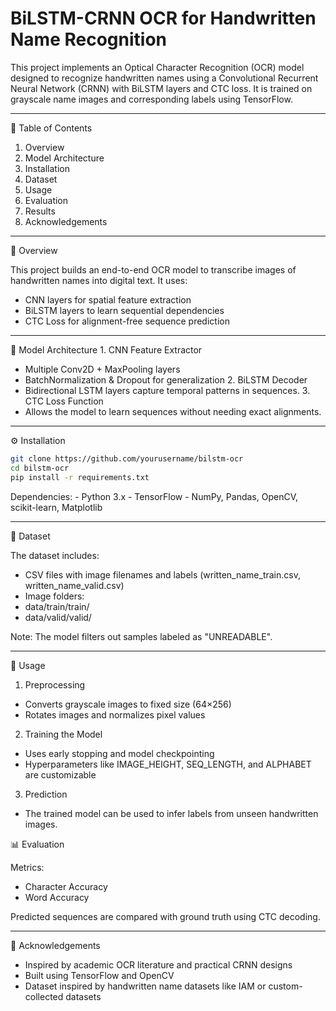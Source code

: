 # BiLSTM-CRNN OCR for Handwritten Name Recognition

This project implements an Optical Character Recognition (OCR) model designed to recognize handwritten names using a Convolutional Recurrent Neural Network (CRNN) with BiLSTM layers and CTC loss. It is trained on grayscale name images and corresponding labels using TensorFlow.

---

📑 Table of Contents
  1. Overview
  2. Model Architecture
  3. Installation
  4. Dataset
  5. Usage
  6. Evaluation
  7. Results
  8. Acknowledgements

---

🧩 Overview

This project builds an end-to-end OCR model to transcribe images of handwritten names into digital text. It uses:
- CNN layers for spatial feature extraction
- BiLSTM layers to learn sequential dependencies
- CTC Loss for alignment-free sequence prediction

---

🧱 Model Architecture
	1.	CNN Feature Extractor
  - Multiple Conv2D + MaxPooling layers
  - BatchNormalization & Dropout for generalization
	2.	BiLSTM Decoder
  - Bidirectional LSTM layers capture temporal patterns in sequences.
	3.	CTC Loss Function
  - Allows the model to learn sequences without needing exact alignments.

---

⚙️ Installation
```bash
git clone https://github.com/yourusername/bilstm-ocr
cd bilstm-ocr
pip install -r requirements.txt
```
Dependencies:
	- Python 3.x
	- TensorFlow
	- NumPy, Pandas, OpenCV, scikit-learn, Matplotlib

---

📁 Dataset

The dataset includes:
- CSV files with image filenames and labels (written_name_train.csv, written_name_valid.csv)
- Image folders:
- data/train/train/
- data/valid/valid/

Note: The model filters out samples labeled as "UNREADABLE".

---

🚀 Usage

1. Preprocessing
  - Converts grayscale images to fixed size (64×256)
  - Rotates images and normalizes pixel values

2. Training the Model
  - Uses early stopping and model checkpointing
  - Hyperparameters like IMAGE_HEIGHT, SEQ_LENGTH, and ALPHABET are customizable

3. Prediction
  - The trained model can be used to infer labels from unseen handwritten images.

📊 Evaluation

Metrics:
  - Character Accuracy
  - Word Accuracy

Predicted sequences are compared with ground truth using CTC decoding.

---

🙌 Acknowledgements
- Inspired by academic OCR literature and practical CRNN designs
- Built using TensorFlow and OpenCV
- Dataset inspired by handwritten name datasets like IAM or custom-collected datasets
